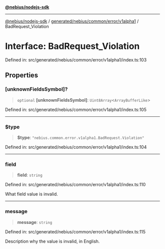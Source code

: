 [**@nebius/nodejs-sdk**](../../../../../../README.md)

---

[@nebius/nodejs-sdk](../../../../../../README.md) / [generated/nebius/common/error/v1alpha1](../README.md) / BadRequest_Violation

# Interface: BadRequest_Violation

Defined in: src/generated/nebius/common/error/v1alpha1/index.ts:103

## Properties

### \[unknownFieldsSymbol\]?

> `optional` **\[unknownFieldsSymbol\]**: `Uint8Array`\<`ArrayBufferLike`\>

Defined in: src/generated/nebius/common/error/v1alpha1/index.ts:105

---

### $type

> **$type**: `"nebius.common.error.v1alpha1.BadRequest.Violation"`

Defined in: src/generated/nebius/common/error/v1alpha1/index.ts:104

---

### field

> **field**: `string`

Defined in: src/generated/nebius/common/error/v1alpha1/index.ts:110

What field value is invalid.

---

### message

> **message**: `string`

Defined in: src/generated/nebius/common/error/v1alpha1/index.ts:115

Description why the value is invalid, in English.
